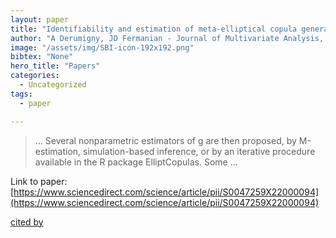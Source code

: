 ```yaml
---
layout: paper
title: "Identifiability and estimation of meta-elliptical copula generators"
author: "A Derumigny, JD Fermanian - Journal of Multivariate Analysis, 2022 - Elsevier"
image: "/assets/img/SBI-icon-192x192.png"
bibtex: "None"
hero_title: "Papers"
categories:
  - Uncategorized
tags:
  - paper

---
```

>… Several nonparametric estimators of g are then proposed, by M-estimation, simulation-based inference, or by an iterative procedure available in the R package ElliptCopulas. Some …

Link to paper: [https://www.sciencedirect.com/science/article/pii/S0047259X22000094](https://www.sciencedirect.com/science/article/pii/S0047259X22000094)

[cited by](https://scholar.google.com/scholar?cites=8849599525535572723&as_sdt=2005&sciodt=0,5&hl=en&num=20)
